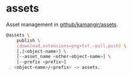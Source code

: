 # assets

Asset management in [github/kamangir/assets](https://github.com/kamangir/assets).

```bash
@assets \
	publish \
	[download,extensions=png+txt,~pull,push] \
	[.|<object-name>] \
	[--asset_name <other-object-name>] \
	[--prefix <prefix>]
 . <object-name>/<prefix> -> assets.
```
